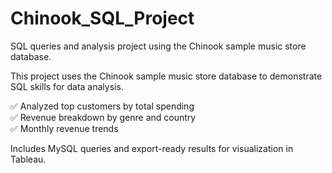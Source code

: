# Chinook_SQL_Project
SQL queries and analysis project using the Chinook sample music store database.

This project uses the Chinook sample music store database to demonstrate SQL skills for data analysis. 

✅ Analyzed top customers by total spending  
✅ Revenue breakdown by genre and country  
✅ Monthly revenue trends  

Includes MySQL queries and export-ready results for visualization in Tableau.
